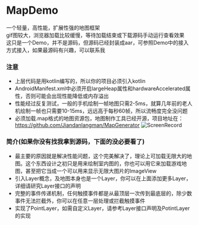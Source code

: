 # MapDemo
一个轻量，高性能，扩展性强的地图框架   
gif图较大，浏览器加载比较缓慢，等待加载结束或下载源码手动运行查看效果  
这只是一个Demo，并不是源码，但源码已经封装成aar，可参照Demo中的接入方式接入，如果最源码有兴趣，可以联系我  
### 注意
- 上层代码是用kotlin编写的，所以你的项目必须引入kotlin
- AndroidManifest.xml中必须开启largeHeap属性和hardwareAccelerated属性，否则可能会出现性能降低或内存溢出
- 性能经过反复测试，一般的手机绘制一帧地图只需2-5ms，就算几年前的老人机绘制一帧也只需要10-15ms，远远高于每秒60帧，所以流畅度完全没问题
- 必须加载.map格式的地图资源包，地图制作工具已经开源，项目地址在：https://github.com/Jiandanlangman/MapGenerator
![ScreenRecord](https://github.com/Jiandanlangman/MapDemo/blob/master/screenrecord.gif)
### 简介(如果你没有找我拿到源码，下面的没必要看了)
- 最主要的原因就是解决性能问题，这个完美解决了，理论上可加载无限大的地图。这个东西设计之初只是用来绘制室内图的，你也可以用它来加载游戏地图，甚至把它当成一个可以用来显示无限大图片的ImageView
- 引入Layer概念，及地图本身也是一个Layer，你可以在上面添加更多Layer，详细请研究Layer接口的声明
- 完整的事件传递机制，任何触摸事件都是从最顶层一次传到最底层的，除少数事件无法拦截外，你可以在任意一层处理或拦截触摸事件
- 实现了PointLayer，如需自定义Layer，请参考Layer接口声明及PotintLayer的实现
